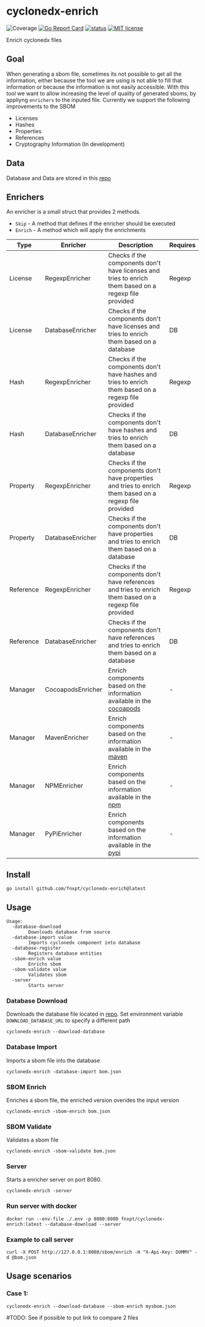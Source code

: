 # cyclonedx-enrich
![Coverage](https://img.shields.io/badge/Coverage-30.7%25-yellow)
[![Go Report Card](https://goreportcard.com/badge/github.com/fnxpt/cyclonedx-enrich)](https://goreportcard.com/report/github.com/fnxpt/cyclonedx-enrich)
[![status](https://github.com/fnxpt/cyclonedx-enrich/actions/workflows/coverage.yaml/badge.svg?branch=main "status")](https://github.com/fnxpt/cyclonedx-enrich/actions)
[![MIT license](https://img.shields.io/badge/license-MIT-brightgreen.svg)](https://opensource.org/licenses/MIT)

Enrich cyclonedx files

## Goal

When generating a sbom file, sometimes its not possible to get all the information, either because the tool we are using is not able to fill that information or because the information is not easily accessible.
With this tool we want to allow increasing the level of quality of generated sboms, by appliyng `enrichers` to the inputed file.
Currently we support the following improvements to the SBOM

* Licenses
* Hashes
* Properties
* References
* Cryptography Information (In development)

## Data

Database and Data are stored in this [repo](https://github.com/fnxpt/cyclonedx-enrich-data)

## Enrichers

An enricher is a small struct that provides 2 methods.
- `Skip` - A method that defines if the enricher should be executed
- `Enrich` - A method which will apply the enrichments

|Type|Enricher|Description|Requires|
|---|---|---|---|
|License|RegexpEnricher|Checks if the components don't have licenses and tries to enrich them based on a regexp file provided|Regexp|
|License|DatabaseEnricher|Checks if the components don't have licenses and tries to enrich them based on a database|DB|
|Hash|RegexpEnricher|Checks if the components don't have hashes and tries to enrich them based on a regexp file provided|Regexp|
|Hash|DatabaseEnricher|Checks if the components don't have hashes and tries to enrich them based on a database|DB|
|Property|RegexpEnricher|Checks if the components don't have properties and tries to enrich them based on a regexp file provided|Regexp|
|Property|DatabaseEnricher|Checks if the components don't have properties and tries to enrich them based on a database|DB|
|Reference|RegexpEnricher|Checks if the components don't have references and tries to enrich them based on a regexp file provided|Regexp|
|Reference|DatabaseEnricher|Checks if the components don't have references and tries to enrich them based on a database|DB|
|Manager|CocoapodsEnricher|Enrich components based on the information available in the [cocoapods](https://cocoapods.org)|-|
|Manager|MavenEnricher|Enrich components based on the information available in the [maven](https://central.sonatype.com)|-|
|Manager|NPMEnricher|Enrich components based on the information available in the [npm](https://npmjs.com)|-|
|Manager|PyPiEnricher|Enrich components based on the information available in the [pypi](https://pypi.org)|-|

## Install

```
go install github.com/fnxpt/cyclonedx-enrich@latest
```

## Usage
```
Usage:
  -database-download
    	Downloads database from source
  -database-import value
    	Imports cyclonedx component into database
  -database-register
    	Registers database entities
  -sbom-enrich value
    	Enrichs sbom
  -sbom-validate value
    	Validates sbom
  -server
    	Starts server
```

### Database Download

Downloads the database file located in [repo](https://github.com/fnxpt/cyclonedx-enrich-data).
Set environment variable `DOWNLOAD_DATABASE_URL` to specify a different path

```
cyclonedx-enrich --download-database
```

### Database Import

Imports a sbom file into the database

```
cyclonedx-enrich -database-import bom.json
```

### SBOM Enrich

Enriches a sbom file, the enriched version overides the input version

```
cyclonedx-enrich -sbom-enrich bom.json
```

### SBOM Validate

Validates a sbom file

```
cyclonedx-enrich -sbom-validate bom.json
```

### Server

Starts a enricher server on port 8080.

```
cyclonedx-enrich -server
```

### Run server with docker

```
docker run --env-file ./.env -p 8080:8080 fnxpt/cyclonedx-enrich:latest --database-download --server
```

### Example to call server

```
curl -X POST http://127.0.0.1:8080/sbom/enrich -H "X-Api-Key: DUMMY" -d @bom.json
```

## Usage scenarios

### Case 1:

```cyclonedx-enrich --download-database --sbom-enrich mysbom.json```

#TODO: See if possible to put link to compare 2 files

